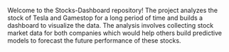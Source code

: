 Welcome to the Stocks-Dashboard repository! 
The project analyzes the stock of Tesla and Gamestop for a long period of time and builds a dashboard to visualize the data. The analysis involves collecting stock market data for both companies which would help others build predictive models to forecast the future performance of these stocks.
